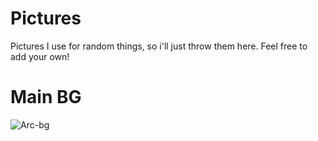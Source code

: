 # Pictures
Pictures I use for random things, so i'll just throw them here. Feel free to add your own!

# Main BG
![Arc-bg](https://github.com/SenpaiHunters/Pictures/assets/103985728/5e39f1d4-e2f4-4f20-a80e-2d8f79f80747)
